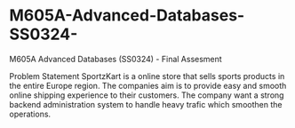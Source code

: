 # M605A-Advanced-Databases-SS0324-
M605A Advanced Databases (SS0324) - Final Assesment

Problem Statement
SportzKart is a online store that sells sports products in the entire Europe region. 
The companies aim is to provide easy and smooth online shipping experience to their  customers.
The company want a strong backend administration system to handle heavy trafic which smoothen the operations. 
